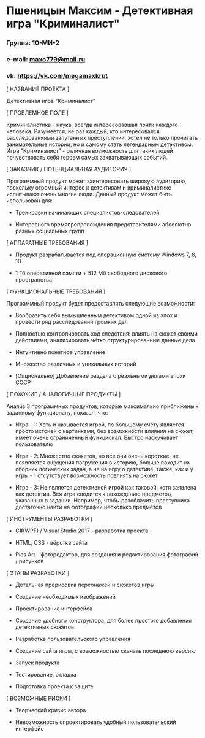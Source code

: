 # Пшеницын Максим - Детективная игра "Криминалист"

### Группа: 10-МИ-2

### e-mail: maxo779@mail.ru

### vk: https://vk.com/megamaxkrut

[ НАЗВАНИЕ ПРОЕКТА ]

Детективная игра "Криминалист"

[ ПРОБЛЕМНОЕ ПОЛЕ ]

Криминалистика - наука, всегда интересовавшая почти каждого человека. Разумеется, не раз каждый, кто интересовался расследованиями
запутанных преступлений, хотел не только прочитать занимательные истории, но и самому стать легендарным детективом. Игра "Криминалист" -  отличная возможность для таких людей почувствовать себя героем самых захватывающих событий.
 
[ ЗАКАЗЧИК / ПОТЕНЦИАЛЬНАЯ АУДИТОРИЯ ]

Программный продукт может заинтересовать широкую аудиторию, поскольку огромный интерес к детективам и криминалистике испытывают очень
многие люди. Данный продукт может быть использован для:

* Тренировки начинающих специалистов-следователей

* Интересного времяпрепровождения представителями абсолютно разных социальных групп

[ АППАРАТНЫЕ ТРЕБОВАНИЯ ]

* Продукт разрабатывается под операционную систему Windows 7, 8, 10

* 1 Гб оперативной памяти + 512 Мб свободного дискового пространства

[ ФУНКЦИОНАЛЬНЫЕ ТРЕБОВАНИЯ ]

Программный продукт будет предоставлять следующие возможности:

* Вообразить себя вымышленным детективом одной из эпох и провести ряд расследований громких дел

* Полностью контролировать ход следствия: влиять на сюжет своими действиями, анализировать чётко структурированные данные дела

* Интуитивно понятное управление

* Множество различных и уникальных историй

* [Опционально] Добавление раздела с реальными делами эпохи СССР

[ ПОХОЖИЕ / АНАЛОГИЧНЫЕ ПРОДУКТЫ ]

Анализ 3 программных продуктов, которые максимально приближены к заданному функционалу, показал, что:

* Игра - 1: Хоть и называется игрой, по большому счёту является просто истоией с картинками, без возможности влияния на сюжет, имеет очень
ограниченный функционал. Быстро наскучивает пользователю

* Игра - 2: Множество сюжетов, но все они очень короткие, не появляется ощущения погружения в историю, больше походит на сборник
логических задач, а не на игру о детективе, также, как и у игры - 1 отсутствует возможность повлиять на сюжет

* Игра - 3: Не является детективной игрой как таковой, хотя заявлена как детектив. Вся игра сводится к нахождению предметов, указанных в
задании. Например, чтобы разоблачить преступника достаточно найти на фотографии несколько предметов

[ ИНСТРУМЕНТЫ РАЗРАБОТКИ ]

* C#(WPF) / Visual Studio 2017 - разработка проекта

* HTML, CSS - вёрстка сайта

* Pics Art - фоторедактор, для создания и редактирования фотографий / рисунков 

[ ЭТАПЫ РАЗРАБОТКИ ]

* Детальная прорисовка персонажей и сюжетов игры

* Создание необходимых изображений

* Проектирование интерфейса

* Создание удобного конструктора, для более простого добавления детективных сюжетов

* Разработка пользовательского управления

* Создание сайта игры, с возможностью скачать последнюю версию

* Запуск продукта

* Тестирование, отладка

* Подготовка проекта к защите

[ ВОЗМОЖНЫЕ РИСКИ ]

* Творческий кризис автора

* Невозможность спроектировать удобный пользовательский интерфейс
